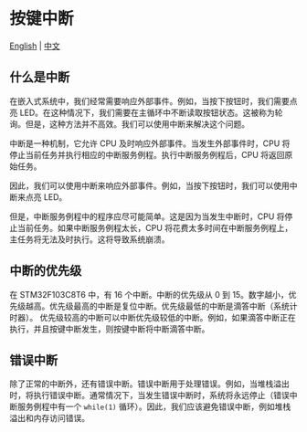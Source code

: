 # 按键中断

[English](README.md) | [中文](README_zh.md)

## 什么是中断

在嵌入式系统中，我们经常需要响应外部事件。例如，当按下按钮时，我们需要点亮 LED。在这种情况下，我们需要在主循环中不断读取按钮状态。这被称为轮询。但是，这种方法并不高效。我们可以使用中断来解决这个问题。

中断是一种机制，它允许 CPU 及时响应外部事件。当发生外部事件时，CPU 将停止当前任务并执行相应的中断服务例程。执行中断服务例程后，CPU 将返回原始任务。

因此，我们可以使用中断来响应外部事件。例如，当按下按钮时，我们可以使用中断来点亮 LED。

但是，中断服务例程中的程序应尽可能简单。这是因为当发生中断时，CPU 将停止当前任务。如果中断服务例程太长，CPU 将花费太多时间在中断服务例程上，主任务将无法及时执行。这将导致系统崩溃。

## 中断的优先级

在 STM32F103C8T6 中，有 16 个中断。中断的优先级从 0 到 15。数字越小，优先级越高。优先级最高的中断是复位中断。优先级最低的中断是滴答中断（系统计时器）。
优先级较高的中断可以中断优先级较低的中断。例如，如果滴答中断正在执行，并且按键中断发生，则按键中断将中断滴答中断。

## 错误中断

除了正常的中断外，还有错误中断。错误中断用于处理错误。例如，当堆栈溢出时，将执行错误中断。通常情况下，当发生错误中断时，系统将永远停止（错误中断服务例程中有一个 `while(1)` 循环）。因此，我们应该避免错误中断，例如堆栈溢出和内存访问错误。
